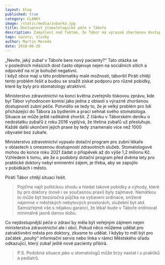 ```yaml
---
layout: blog
published: true
category: CLANKY
image: /static/media/zubarka.jpg
title: Dostupnost stomatologické péče v Táboře
description: Zamyšlení nad faktem, že Tábor má výrazně zhoršenou dostupnost zubní péče. Jak z toho ven?
tags: nazory, sluzby
author: Martin Mareda
date: 2018-06-26
---
```


„Nevíte, jaký zubař v Táboře bere nový pacienty?“
Tato otázka se v posledních měsících dost často objevuje nejen na sociálních sítích
a odpověď na ní je bohužel negativní.  
I když obce mají u této problematiky malé možnosti, táborští Piráti chtějí tento problém řešit a budou se snažit získat podporu pro různé pobídky,
které by byly pro stomatology atraktivní.

Ministerstvo zdravotnictví na konci května zveřejnilo tiskovou zprávu,
kde byl Tábor vyhodnocen komisí jako jedna z oblastí s výrazně zhoršenou dostupností zubní péče. Potvrdilo se tedy to, že je velký problém pro lidi přicházející do Tábora za bydlením
a prací sehnat svého stomatologa.
Situace se může ještě radikálně zhoršit.
Z článku v Táborském deníku o nedostatku zubařů z roku 2016 vyplývá,
že třetina zubařů už přesluhuje.
Každé další ukončení jejich praxe by tedy znamenalo více než 1000 obyvatel bez zubaře.

Ministerstvo zdravotnictví vypsalo dotační program pro zubní lékaře v oblastech s omezenou dostupností zdravotních služeb.
Stomatologové mohou do konce roku 2021 žádat o příspěvek až do výše 1,2 milionu Kč.
Vzhledem k tomu, ale že o podobný dotační program před dvěma lety pro praktické doktory nebyl eminentní zájem, je třeba, aby se zapojilo v pobídkách i město.

Piráti Tábor chtějí situaci řešit.

> Pojďme najít politickou shodu a hledat takové pobídky a výhody, které by pro doktory (nové i se současnou praxí) byly zajímavé.
Namátkou to může být bezúročná půjčka na vybavení ordinace, snížené nájemné v městských nebytových prostorách, služební byt atd.
Samozřejmě vše s nějakou garancí, že lékař bude v Táboře ordinovat minimálně jasně danou dobu.

Co nejdostupnější péče o zdraví by měla být veřejným zájmem nejen ministerstva zdravotnictví ale i obcí.
Pokud něco můžeme udělat pro zatraktivnění města pro doktory, zkusme to udělat.
I kdyby to měl být pro začátek „pouhý“ informační servis nebo linka v rámci Městského úřadu odkazující, který zubař ještě nové pacienty přibírá.

> P.S. Podobná situace jako u stomatologů může brzy nastat i u praktiků a pediatrů.
